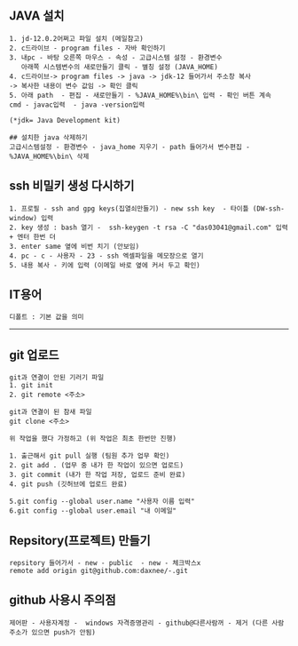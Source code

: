 
## JAVA 설치 
    1. jd-12.0.2어쩌고 파일 설치 (메일참고)
    2. c드라이브 - program files - 자바 확인하기
    3. 내pc - 바탕 오른쪽 마우스 - 속성 - 고급시스템 설정 - 환경변수
       아래쪽 시스템변수의 새로만들기 클릭 - 별칭 설정 (JAVA_HOME)
    4. c드라이브-> program files -> java -> jdk-12 들어가서 주소창 복사 
    -> 복사한 내용이 변수 값임 -> 확인 클릭
    5. 아래 path  - 편집 - 새로만들기 - %JAVA_HOME%\bin\ 입력 - 확인 버튼 계속
    cmd - javac입력  - java -version입력

    (*jdk= Java Development kit)

    ## 설치한 java 삭제하기
    고급시스템설정 - 환경변수 - java_home 지우기 - path 들어가서 변수편집 -  %JAVA_HOME%\bin\ 삭제


## ssh 비밀키 생성 다시하기
    1. 프로필 - ssh and gpg keys(집열쇠만들기) - new ssh key  - 타이틀 (DW-ssh-window) 입력 
    2. key 생성 : bash 열기 -  ssh-keygen -t rsa -C "das03041@gmail.com" 입력 + 엔터 한번 더 
    3. enter same 옆에 비번 치기 (안보임)
    4. pc - c - 사용자 - 23 - ssh 엑셀파일을 메모장으로 열기
    5. 내용 복사 - 키에 입력 (이메일 바로 옆에 커서 두고 확인)


## IT용어
    디폴트 : 기본 값을 의미  

--------------------------------------------------------------

## git 업로드
    git과 연결이 안된 기러기 파일
    1. git init 
    2. git remote <주소>

    git과 연결이 된 참새 파일
    git clone <주소>

    위 작업을 했다 가정하고 (위 작업은 최초 한번만 진행)

    1. 출근해서 git pull 실행 (팀원 추가 업무 확인)
    2. git add . (업무 중 내가 한 작업이 있으면 업로드)
    3. git commit (내가 한 작업 저장, 업로드 준비 완료)
    4. git push (깃허브에 업로드 완료)

    5.git config --global user.name "사용자 이름 입력"
    6.git config --global user.email "내 이메일"

## Repsitory(프로젝트) 만들기
    repsitory 들어가서 - new - public  - new - 체크박스x 
    remote add origin git@github.com:daxnee/-.git



## github 사용시 주의점
    제어판 - 사용자계정 -  windows 자격증명관리 - github@다른사람꺼 - 제거 (다른 사람 주소가 있으면 push가 안됨)
